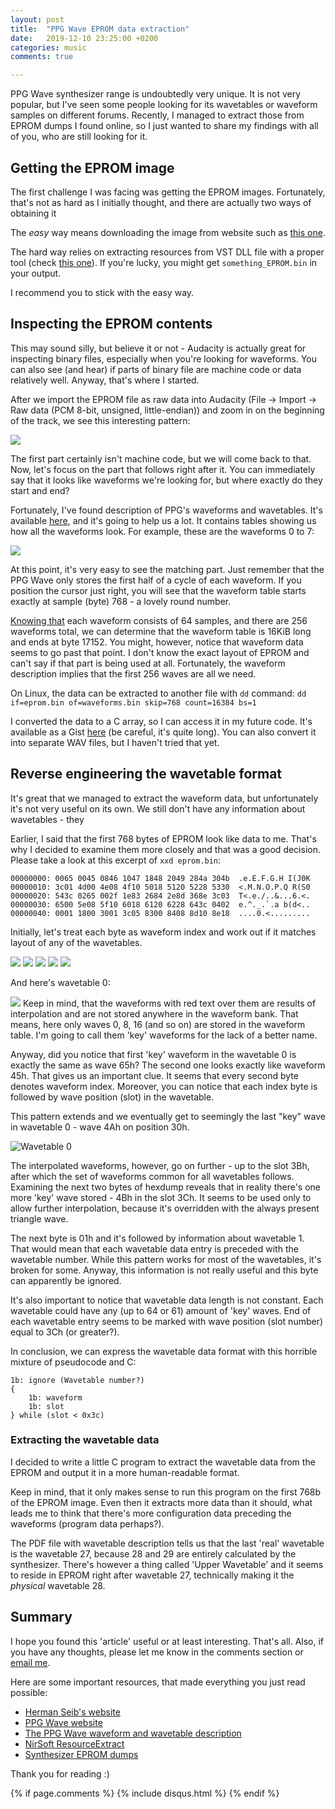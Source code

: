 ```yaml
---
layout: post
title:  "PPG Wave EPROM data extraction"
date:   2019-12-10 23:25:00 +0200
categories: music
comments: true

---
```


PPG Wave synthesizer range is undoubtedly very unique. It is not very popular, but I've seen some people looking for its wavetables or waveform samples on different forums. Recently, I managed to extract those from EPROM dumps I found online, so I just wanted to share my findings with all of you, who are still looking for it.

## Getting the EPROM image
The first challenge I was facing was getting the EPROM images. Fortunately, that's not as hard as I initially thought, and there are actually two ways of obtaining it

The _easy_ way means downloading the image from website such as [this one](http://dbwbp.com/index.php/9-misc/37-synth-eprom-dumps).

The hard way relies on extracting resources from VST DLL file with a proper tool (check [this one](https://www.nirsoft.net/utils/resources_extract.html)). If you're lucky, you might get `something_EPROM.bin` in your output.

I recommend you to stick with the easy way.

## Inspecting the EPROM contents
This may sound silly, but believe it or not - Audacity is actually great for inspecting binary files, especially when you're looking for waveforms. You can also see (and hear) if parts of binary file are machine code or data relatively well. Anyway, that's where I started.

After we import the EPROM file as raw data into Audacity (File -> Import -> Raw data (PCM 8-bit, unsigned, little-endian)) and zoom in on the beginning of the track, we see this interesting pattern:

![]({{site.baseurl}}/img/ppg/audacity.png)

The first part certainly isn't machine code, but we will come back to that. Now, let's focus on the part that follows right after it. You can immediately say that it looks like waveforms we're looking for, but where exactly do they start and end?

Fortunately, I've found description of PPG's waveforms and wavetables. It's available [here](https://www.cyborgstudio.com/wimpy/synthmp3s/ppg/wave2/manual/ppgwavetables.pdf), and it's going to help us a lot. It contains tables showing us how all the waveforms look. For example, these are the waveforms 0 to 7:

![]({{site.baseurl}}/img/ppg/first8.png)

At this point, it's very easy to see the matching part. Just remember that the PPG Wave only stores the first half of a cycle of each waveform. If you position the cursor just right, you will see that the waveform table starts exactly at sample (byte) 768 - a lovely round number.

[Knowing that](http://www.ppg.synth.net/wave22/) each waveform consists of 64 samples, and there are 256 waveforms total, we can determine that the waveform table is 16KiB long and ends at byte 17152. You might, however, notice that waveform data seems to go past that point. I don't know the exact layout of EPROM and can't say if that part is being used at all. Fortunately, the waveform description implies that the first 256 waves are all we need.

On Linux, the data can be extracted to another file with `dd` command:
```dd if=eprom.bin of=waveforms.bin skip=768 count=16384 bs=1```

I converted the data to a C array, so I can access it in my future code. It's available as a Gist [here](https://gist.github.com/Jacajack/0d90f1617d95452d05095893d31a4222) (be careful, it's quite long).
You can also convert it into separate WAV files, but I haven't tried that yet.

## Reverse engineering the wavetable format
It's great that we managed to extract the waveform data, but unfortunately it's not very useful on its own. We still don't have any information about wavetables - they

Earlier, I said that the first 768 bytes of EPROM look like data to me. That's why I decided to examine them more closely and that was a good decision. Please take a look at this excerpt of `xxd eprom.bin`:
```
00000000: 0065 0045 0846 1047 1848 2049 284a 304b  .e.E.F.G.H I(J0K
00000010: 3c01 4d00 4e08 4f10 5018 5120 5228 5330  <.M.N.O.P.Q R(S0
00000020: 543c 0265 002f 1e83 2684 2e8d 368e 3c03  T<.e./..&...6.<.
00000030: 6500 5e08 5f10 6018 6120 6228 643c 0402  e.^._.`.a b(d<..
00000040: 0001 1800 3001 3c05 8300 8408 8d10 8e18  ....0.<.........
```

Initially, let's treat each byte as waveform index and work out if it matches layout of any of the wavetables.

![]({{site.baseurl}}/img/ppg/wav00h.png) ![]({{site.baseurl}}/img/ppg/wav65h.png) ![]({{site.baseurl}}/img/ppg/wav00h.png) ![]({{site.baseurl}}/img/ppg/wav45h.png) ![]({{site.baseurl}}/img/ppg/wav08h.png)

And here's wavetable 0:

![]({{site.baseurl}}/img/ppg/table0.png)
Keep in mind, that the waveforms with red text over them are results of interpolation and are not stored anywhere in the waveform bank. That means, here only waves 0, 8, 16 (and so on) are stored in the waveform table. I'm going to call them 'key' waveforms for the lack of a better name.

Anyway, did you notice that first 'key' waveform in the wavetable 0 is exactly the same as wave 65h? The second one looks exactly like waveform 45h. That gives us an important clue. It seems that every second byte denotes waveform index. Moreover, you can notice that each index byte is followed by wave position (slot) in the wavetable.

This pattern extends and we eventually get to seemingly the last "key" wave in wavetable 0 - wave 4Ah on position 30h. 

![Wavetable 0]({{site.baseurl}}/img/ppg/table0back.png)

The interpolated waveforms, however, go on further - up to the slot 3Bh, after which the set of waveforms common for all wavetables follows. Examining the next two bytes of hexdump reveals that in reality there's one more 'key' wave stored - 4Bh in the slot 3Ch. It seems to be used only to allow further interpolation, because it's overridden with the always present triangle wave.

The next byte is 01h and it's followed by information about wavetable 1. That would mean that each wavetable data entry is preceded with the wavetable number. While this pattern works for most of the  wavetables, it's broken for some. Anyway, this information is not really useful and this byte can apparently be ignored.

It's also important to notice that wavetable data length is not constant. Each wavetable could have any (up to 64 or 61) amount of 'key' waves. End of each wavetable entry seems to be marked with wave position (slot number) equal to 3Ch (or greater?).

In conclusion, we can express the wavetable data format with this horrible mixture of pseudocode and C:
```
1b: ignore (Wavetable number?)
{
	1b: waveform
    1b: slot
} while (slot < 0x3c)
```

### Extracting the wavetable data
I decided to write a little C program to extract the wavetable data from the EPROM and output it in a more human-readable format.

<script src="https://gist.github.com/Jacajack/5a5d51a379358cc4f3827782868deeed.js"></script>

Keep in mind, that it only makes sense to run this program on the first 768b of the EPROM image. Even then it extracts more data than it should, what leads me to think that there's more configuration data preceding the waveforms (program data perhaps?).

The PDF file with wavetable description tells us that the last 'real' wavetable is the wavetable 27, because 28 and 29 are entirely calculated by the synthesizer. There's however a thing called 'Upper Wavetable' and it seems to reside in EPROM right after wavetable 27, technically making it the _physical_ wavetable 28.

## Summary
I hope you found this 'article' useful or at least interesting. That's all.
Also, if you have any thoughts, please let me know in the comments section or [email me](mailto:mrjjot@gmail.com).


Here are some important resources, that made everything you just read possible:
 - [Herman Seib's website](https://www.hermannseib.com/)
 - [PPG Wave website](http://www.ppg.synth.net/wave22/)
 - [The PPG Wave waveform and wavetable description](https://www.cyborgstudio.com/wimpy/synthmp3s/ppg/wave2/manual/ppgwavetables.pdf)
 - [NirSoft ResourceExtract](https://www.nirsoft.net/utils/resources_extract.html)
 - [Synthesizer EPROM dumps](http://dbwbp.com/index.php/9-misc/37-synth-eprom-dumps)

Thank you for reading :)

{% if page.comments %}
{% include disqus.html %}
{% endif %}
